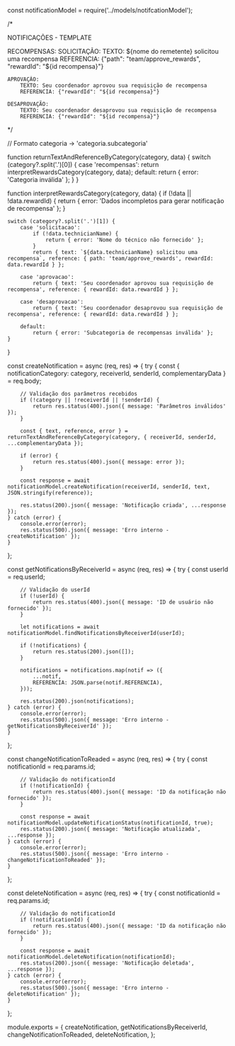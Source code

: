const notificationModel = require('../models/notifcationModel');

/* 

NOTIFICAÇÕES - TEMPLATE

RECOMPENSAS:
    SOLICITAÇÃO:
        TEXTO: ${nome do remetente} solicitou uma recompensa
        REFERENCIA: {"path": "team/approve_rewards", "rewardId": "${id recompensa}"}

    APROVAÇÃO:
        TEXTO: Seu coordenador aprovou sua requisição de recompensa
        REFERENCIA: {"rewardId": "${id recompensa}"}

    DESAPROVAÇÃO:
        TEXTO: Seu coordenador desaprovou sua requisição de recompensa
        REFERENCIA: {"rewardId": "${id recompensa}"}
*/

// Formato categoria -> 'categoria.subcategoria'

function returnTextAndReferenceByCategory(category, data) {
    switch (category?.split('.')[0]) {
        case 'recompensas':
            return interpretRewardsCategory(category, data);
        default:
            return { error: 'Categoria inválida' };
    }
}

function interpretRewardsCategory(category, data) {
    if (!data || !data.rewardId) {
        return { error: 'Dados incompletos para gerar notificação de recompensa' };
    }

    switch (category?.split('.')[1]) {
        case 'solicitacao':
            if (!data.technicianName) {
                return { error: 'Nome do técnico não fornecido' };
            }
            return { text: `${data.technicianName} solicitou uma recompensa`, reference: { path: 'team/approve_rewards', rewardId: data.rewardId } };

        case 'aprovacao':
            return { text: 'Seu coordenador aprovou sua requisição de recompensa', reference: { rewardId: data.rewardId } };

        case 'desaprovacao':
            return { text: 'Seu coordenador desaprovou sua requisição de recompensa', reference: { rewardId: data.rewardId } };

        default:
            return { error: 'Subcategoria de recompensas inválida' };
    }
}

const createNotification = async (req, res) => {
    try {
        const { notificationCategory: category, receiverId, senderId, complementaryData } = req.body;

        // Validação dos parâmetros recebidos
        if (!category || !receiverId || !senderId) {
            return res.status(400).json({ message: 'Parâmetros inválidos' });
        }

        const { text, reference, error } = returnTextAndReferenceByCategory(category, { receiverId, senderId, ...complementaryData });

        if (error) {
            return res.status(400).json({ message: error });
        }

        const response = await notificationModel.createNotification(receiverId, senderId, text, JSON.stringify(reference));

        res.status(200).json({ message: 'Notificação criada', ...response });
    } catch (error) {
        console.error(error);
        res.status(500).json({ message: 'Erro interno - createNotification' });
    }
};

const getNotificationsByReceiverId = async (req, res) => {
    try {
        const userId = req.userId;

        // Validação do userId
        if (!userId) {
            return res.status(400).json({ message: 'ID de usuário não fornecido' });
        }

        let notifications = await notificationModel.findNotificationsByReceiverId(userId);

        if (!notifications) {
            return res.status(200).json([]);
        }

        notifications = notifications.map(notif => ({
            ...notif,
            REFERENCIA: JSON.parse(notif.REFERENCIA),
        }));

        res.status(200).json(notifications);
    } catch (error) {
        console.error(error);
        res.status(500).json({ message: 'Erro interno - getNotificationsByReceiverId' });
    }
};

const changeNotificationToReaded = async (req, res) => {
    try {
        const notificationId = req.params.id;

        // Validação do notificationId
        if (!notificationId) {
            return res.status(400).json({ message: 'ID da notificação não fornecido' });
        }

        const response = await notificationModel.updateNotificationStatus(notificationId, true);
        res.status(200).json({ message: 'Notificação atualizada', ...response });
    } catch (error) {
        console.error(error);
        res.status(500).json({ message: 'Erro interno - changeNotificationToReaded' });
    }
};

const deleteNotification = async (req, res) => {
    try {
        const notificationId = req.params.id;

        // Validação do notificationId
        if (!notificationId) {
            return res.status(400).json({ message: 'ID da notificação não fornecido' });
        }

        const response = await notificationModel.deleteNotification(notificationId);
        res.status(200).json({ message: 'Notificação deletada', ...response });
    } catch (error) {
        console.error(error);
        res.status(500).json({ message: 'Erro interno - deleteNotification' });
    }
};

module.exports = {
    createNotification,
    getNotificationsByReceiverId,
    changeNotificationToReaded,
    deleteNotification,
};
